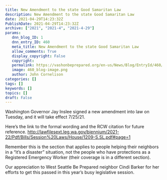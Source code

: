 ```yaml
---
title: New Amendment to the state Good Samaritan Law
description: New Amendment to the state Good Samaritan Law
date: 2021-04-29T14:23:32Z
PublishDate: 2021-04-29T14:23:32Z
archive: ["2021", "2021-4", "2021-4-29"]
params:
   dnn_blog_ID: 1
   dnn_entry_ID: 460
   meta_title: New Amendment to the state Good Samaritan Law
   allow_comments: True
   display_copyright: False
   copyright: 
   permalink: https://vashonbeprepared.org/en-us/News/Blog/EntryId/460/New-Amendment-to-the-state-Good-Samaritan-Law
   image: 460_blog-image.png
   author: John Cornelison
categories: []
tags: []
keywords: []
topics: []
draft: False
---
```


<p>Washington Governor Jay Inslee signed a new amendment into law on Tuesday, and it will take effect 7/25/21. <p>Here’s the link to the formal wording and the RCW citation for future reference. <a href="http://lawfilesext.leg.wa.gov/biennium/2021-22/Pdf/Bills/Session%20Laws/House/1209-S.SL.pdf#page=1">http://lawfilesext.leg.wa.gov/biennium/2021-22/Pdf/Bills/Session%20Laws/House/1209-S.SL.pdf#page=1</a><p>Remember this is the section that applies to people helping their neighbors in a “it’s a disaster” situation, not the people who have protections as a Registered Emergency Worker (their coverage is in a different section).<p>Our appreciation to West Seattle Be Prepared neighbor Cindi Barker for her efforts to get this passed in this year’s busy legislative session.</p>
